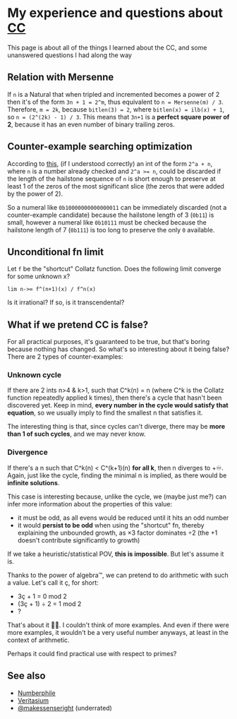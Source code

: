 # My experience and questions about [CC](https://en.wikipedia.org/wiki/Collatz_conjecture)
This page is about all of the things I learned about the CC, and some unanswered questions I had along the way

## Relation with Mersenne
If `n` is a Natural that when tripled and incremented becomes a power of 2 then it's of the form `3n + 1 = 2^m`, thus equivalent to `n = Mersenne(m) / 3`. Therefore, `m = 2k`, because `bitlen(3) = 2`, where `bitlen(x) = ilb(x) + 1`, so `n = (2^(2k) - 1) / 3`. This means that `3n+1` is a **perfect square power of 2**, because it has an even number of binary trailing zeros.

## Counter-example searching optimization
According to [this](https://math.stackexchange.com/a/2285699), (if I understood correctly) an int of the form `2^a + n`, where `n` is a number already checked and `2^a >= n`, could be discarded if the length of the hailstone sequence of `n` is short enough to preserve at least 1 of the zeros of the most significant slice (the zeros that were added by the power of 2).

So a numeral like `0b10000000000000011` can be immediately discarded (not a counter-example candidate) because the hailstone length of 3 (`0b11`) is small, however a numeral like `0b10111` must be checked because the hailstone length of 7 (`0b111`) is too long to preserve the only `0` available.

## Unconditional fn limit
Let `f` be the "shortcut" Collatz function. Does the following limit converge for some unknown x?
```
lim n->∞ f^(n+1)(x) / f^n(x)
```
Is it irrational? If so, is it transcendental?

## What if we pretend CC is false?
For all practical purposes, it's guaranteed to be true, but that's boring because nothing has changed. So what's so interesting about it being false? There are 2 types of counter-examples:

### Unknown cycle
If there are 2 ints n>4 & k>1, such that C^k(n) = n (where C^k is the Collatz function repeatedly applied k times), then there's a cycle that hasn't been discovered yet. Keep in mind, **every number in the cycle would satisfy that equation**, so we usually imply to find the smallest n that satisfies it.

The interesting thing is that, since cycles can't diverge, there may be **more than 1 of such cycles**, and we may never know.

### Divergence
If there's a n such that C^k(n) < C^(k+1)(n) **for all k**, then n diverges to +♾️. Again, just like the cycle, finding the minimal n is implied, as there would be **infinite solutions**.

This case is interesting because, unlike the cycle, we (maybe just me?) can infer more information about the properties of this value:
- it must be odd, as all evens would be reduced until it hits an odd number
- it would **persist to be odd** when using the "shortcut" fn, thereby explaining the unbounded growth, as ×3 factor dominates ÷2 (the +1 doesn't contribute significantly to growth)

If we take a heuristic/statistical POV, **this is impossible**. But let's assume it is.

Thanks to the power of algebra™, we can pretend to do arithmetic with such a value. Let's call it ç, for short:
- 3ç + 1 = 0 mod 2
- (3ç + 1) ÷ 2 = 1 mod 2
- ?

That's about it 🤷‍♂. I couldn't think of more examples. And even if there were more examples, it wouldn't be a very useful number anyways, at least in the context of arithmetic.

Perhaps it could find practical use with respect to primes?

## See also
- [Numberphile](https://youtu.be/5mFpVDpKX70)
- [Veritasium](https://youtu.be/094y1Z2wpJg)
- [@makessenseright](https://youtu.be/i4OTNm7bRP8) (underrated)
